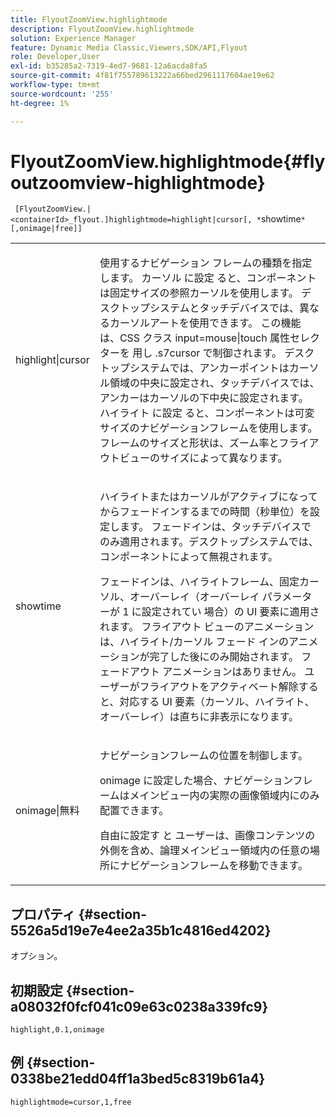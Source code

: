 ```yaml
---
title: FlyoutZoomView.highlightmode
description: FlyoutZoomView.highlightmode
solution: Experience Manager
feature: Dynamic Media Classic,Viewers,SDK/API,Flyout
role: Developer,User
exl-id: b35285a2-7319-4ed7-9681-12a6acda8fa5
source-git-commit: 4f81f755789613222a66bed2961117604ae19e62
workflow-type: tm+mt
source-wordcount: '255'
ht-degree: 1%

---
```


# FlyoutZoomView.highlightmode{#flyoutzoomview-highlightmode}

` [FlyoutZoomView.|<containerId>_flyout.]highlightmode=highlight|cursor[, *`showtime`*[,onimage|free]]`

<table id="table_C6F4C663099F40698874731590A22924"> 
 <tbody> 
  <tr> 
   <td colname="col1"> <p> <span class="codeph"> highlight|cursor </span> </p> </td> 
   <td colname="col2"> <p> 使用するナビゲーション フレームの種類を指定します。 カーソル </span> に設定 <span class="codeph"> ると、コンポーネントは固定サイズの参照カーソルを使用します。 デスクトップシステムとタッチデバイスでは、異なるカーソルアートを使用できます。 この機能は、CSS クラス <span class="codeph">input=mouse|touch </span> 属性セレクターを </span> 用し <span class="codeph">.s7cursor で制御されます。 デスクトップシステムでは、アンカーポイントはカーソル領域の中央に設定され、タッチデバイスでは、アンカーはカーソルの下中央に設定されます。 ハイライト </span> に設定 <span class="codeph"> ると、コンポーネントは可変サイズのナビゲーションフレームを使用します。フレームのサイズと形状は、ズーム率とフライアウトビューのサイズによって異なります。 </p> </td> 
  </tr> 
  <tr> 
   <td colname="col1"> <p> <span class="codeph"> <span class="varname"> showtime </span> </span> </p> </td> 
   <td colname="col2"> <p> ハイライトまたはカーソルがアクティブになってからフェードインするまでの時間（秒単位）を設定します。 フェードインは、タッチデバイスでのみ適用されます。デスクトップシステムでは、コンポーネントによって無視されます。 </p> <p>フェードインは、ハイライトフレーム、固定カーソル、オーバーレイ（オーバーレイ </span> パラメーターが <span class="codeph"> 1</span> に設定されてい <span class="codeph"> 場合）の UI 要素に適用されます。 フライアウト ビューのアニメーションは、ハイライト/カーソル フェード インのアニメーションが完了した後にのみ開始されます。 フェードアウト アニメーションはありません。 ユーザーがフライアウトをアクティベート解除すると、対応する UI 要素（カーソル、ハイライト、オーバーレイ）は直ちに非表示になります。 </p> </td> 
  </tr> 
  <tr> 
   <td colname="col1"> <p> <span class="codeph"> onimage|無料 </span> </p> </td> 
   <td colname="col2"> <p> ナビゲーションフレームの位置を制御します。 </p> <p><span class="codeph"> onimage </span> に設定した場合、ナビゲーションフレームはメインビュー内の実際の画像領域内にのみ配置できます。 </p> <p>自由に設定す <span class="codeph"> と </span> ユーザーは、画像コンテンツの外側を含め、論理メインビュー領域内の任意の場所にナビゲーションフレームを移動できます。 </p> </td> 
  </tr> 
 </tbody> 
</table>

## プロパティ {#section-5526a5d19e7e4ee2a35b1c4816ed4202}

オプション。

## 初期設定 {#section-a08032f0fcf041c09e63c0238a339fc9}

`highlight,0.1,onimage`

## 例 {#section-0338be21edd04ff1a3bed5c8319b61a4}

`highlightmode=cursor,1,free`

